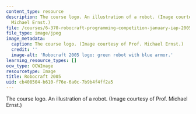 ```yaml
---
content_type: resource
description: The course logo. An illustration of a robot. (Image courtesy of Prof.
  Michael Ernst.)
file: /courses/6-370-robocraft-programming-competition-january-iap-2005/cb408504b610f76e6a0c7b9b4f4ff2a5_6-370iap05.jpg
file_type: image/jpeg
image_metadata:
  caption: The course logo. (Image courtesy of Prof. Michael Ernst.)
  credit: ''
  image-alt: 'Robocraft 2005 logo: green robot with blue armor.'
learning_resource_types: []
ocw_type: OCWImage
resourcetype: Image
title: Robocraft 2005
uid: cb408504-b610-f76e-6a0c-7b9b4f4ff2a5
---
```

The course logo. An illustration of a robot. (Image courtesy of Prof. Michael Ernst.)

